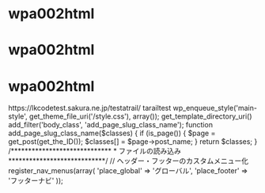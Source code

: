 # wpa002html

# wpa002html

# wpa002html

<?php

/**
 * testatrail functions and definitions
 *
 * @link https://developer.wordpress.org/themes/basics/theme-functions/
 *
 * @package testatrail
 */
/*****************************
 * ファイルの読み込み
 ****************************/
// 読み込ませたいファイルを追加
function add_files()
{
    // メインのスタイルstyle.cssを読み込ませるget_stylesheet_uri()
    wp_enqueue_style('main-style', get_stylesheet_uri());
    // トップページのスタイルhome.cssを読み込ませるget_template_directory_uri() . '/assets/scss/pages/home.css', array('main-style'));
    wp_enqueue_style('home-style', get_template_directory_uri() . "./assets/scss/pages/home.css", array('main-style'));
    // trueがbodyのうえ、falseはheadのなかで出力される
    wp_enqueue_script('jquery-cdn', 'https://code.jquery.com/jquery-3.6.0.min.js', array(), '3.6.0', true);
    // js/script.jsを読み込ませる(main-scriptはjQueryの読込後に実行、footerに反映させたいtrue)
    wp_enqueue_script('main-script', get_template_directory_uri() . '/assets/js/script.js', array('jquery-cdn'), '1.0.0', true);
}
// 追加したファイルを呼び出す
add_action('wp_enqueue_scripts', 'add_files');




<!--  -->
<?php
add_action('wp_enqueue_scripts', 'theme_enqueue_styles');
function theme_enqueue_styles()
{
  wp_enqueue_style('main-style', get_theme_file_uri('/style.css'), array());
}



パーミッション、プラグイン、
WPエラーログ
define('WP_DEBUG', true);
define('WP_DEBUG_LOG', true);
define('WP_DEBUG_DISPLAY', false);

<!--  -->
https://lkcodetest.sakura.ne.jp/testatrail/
tarailtest
<!--  -->
<?php

/**
 * testatrail functions and definitions
 *
 * @link https://developer.wordpress.org/themes/basics/theme-functions/
 *
 * @package testatrail
 */
/*****************************
 * ファイルの読み込み
 ****************************/
// 読み込ませたいファイルを追加
function add_files()
{
    // メインのスタイルstyle.cssを読み込ませるget_stylesheet_uri()
    wp_enqueue_style('main-style', get_stylesheet_uri());
    // 追加したファイルを呼び出す

}
add_action('wp_enqueue_scripts', 'add_files');
<!--  -->
wp_enqueue_style('main-style', get_theme_file_uri('/style.css'), array());
<!--  -->
<?php
add_action('wp_enqueue_scripts', 'theme_enqueue_styles');
function theme_enqueue_styles()
{
  wp_enqueue_style('main-style', get_theme_file_uri('/style.css'), array());
}
<!--  -->
get_template_directory_uri()
<!--  -->
add_filter('body_class', 'add_page_slug_class_name');
function add_page_slug_class_name($classes)
{
  if (is_page()) {
    $page = get_post(get_the_ID());
    $classes[] = $page->post_name;
  }
  return $classes;
}

/*****************************
 * ファイルの読み込み
 ****************************/
// ヘッダー・フッターのカスタムメニュー化
register_nav_menus(array(
    'place_global' => 'グローバル',
    'place_footer' => 'フッターナビ'
));
